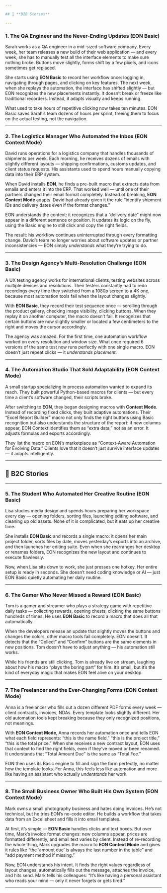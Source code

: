```yaml
---

## 🏢 **B2B Stories**

---
```


### **1. The QA Engineer and the Never-Ending Updates (EON Basic)**

Sarah works as a QA engineer in a mid-sized software company. Every week, her team releases a new build of their web application — and every week, she has to manually test all the interface elements to make sure nothing broke. Buttons move slightly, forms shift by a few pixels, and icons sometimes get replaced.

She starts using **EON Basic** to record her workflow once: logging in, navigating through pages, and clicking on key features. The next week, when she replays the automation, the interface has shifted slightly — but EON recognizes the new placements instantly. It doesn’t break or freeze like traditional recorders. Instead, it adapts visually and keeps running.

What used to take hours of repetitive clicking now takes ten minutes. EON Basic saves Sarah’s team dozens of hours per sprint, freeing them to focus on the actual testing, not the navigation.

---

### **2. The Logistics Manager Who Automated the Inbox (EON Context Mode)**

David runs operations for a logistics company that handles thousands of shipments per week. Each morning, he receives dozens of emails with slightly different layouts — shipping confirmations, customs updates, and client status requests. His assistants used to spend hours manually copying data into their ERP system.

When David installs **EON**, he finds a pre-built macro that extracts data from emails and enters it into the ERP. That worked well — until one of their partners changed their email format completely. Instead of breaking, **EON Context Mode** adapts. David had already given it the rule “identify shipment IDs and delivery dates even if the format changes.”

EON understands the context: it recognizes that a “delivery date” might now appear in a different sentence or position. It updates its logic on the fly, using the Basic engine to still click and copy the right fields.

The result: his workflow continues uninterrupted through every formatting change. David’s team no longer worries about software updates or partner inconsistencies — EON simply *understands* what they’re trying to do.

---

### **3. The Design Agency’s Multi-Resolution Challenge (EON Basic)**

A UX testing agency works for international clients, testing websites across multiple devices and resolutions. Their testers constantly had to redo recordings every time they switched from a 1080p screen to a 4K one, because most automation tools fail when the layout changes slightly.

With **EON Basic**, they record their test sequence once — scrolling through the product gallery, checking image visibility, clicking buttons. When they replay it on another computer, the macro doesn’t fail. It recognizes that certain buttons are now slightly smaller or located a few centimeters to the right and moves the cursor accordingly.

The agency was amazed. For the first time, one automation workflow worked on every resolution and window size. What once required 6 versions of the same test now runs perfectly with one single macro. EON doesn’t just repeat clicks — it *understands placement.*

---

### **4. The Automation Studio That Sold Adaptability (EON Context Mode)**

A small startup specializing in process automation wanted to expand its reach. They built powerful Python-based macros for clients — but every time a client’s software changed, their scripts broke.

After switching to **EON**, they began designing macros with **Context Mode**. Instead of recording fixed clicks, they built adaptive automations. Their “Excel Report Builder” macro not only finds the right buttons using Basic recognition but also understands the structure of the report: if new columns appear, EON Context identifies them as “extra data,” not as an error. It adjusts formulas and exports accordingly.

They list the macro on EON’s marketplace as “Context-Aware Automation for Evolving Data.” Clients love that it doesn’t just survive interface updates — it adapts intelligently.

---

## 👤 **B2C Stories**

---

### **5. The Student Who Automated Her Creative Routine (EON Basic)**

Lisa studies media design and spends hours preparing her workspace every day — opening folders, sorting files, launching editing software, and cleaning up old assets. None of it is complicated, but it eats up her creative time.

She installs **EON Basic** and records a single macro: it opens her main project folder, sorts files by date, moves yesterday’s exports into an archive, and then launches her editing suite. Even when she rearranges her desktop or renames folders, EON recognizes the new layout and continues to execute flawlessly.

Now, when Lisa sits down to work, she just presses one hotkey. Her entire setup is ready in seconds. She doesn’t need coding knowledge or AI — just EON Basic quietly automating her daily routine.

---

### **6. The Gamer Who Never Missed a Reward (EON Basic)**

Tom is a gamer and streamer who plays a strategy game with repetitive daily tasks — collecting rewards, opening chests, clicking the same buttons hundreds of times. He uses **EON Basic** to record a macro that does all that automatically.

When the developers release an update that slightly moves the buttons and changes the colors, other macro tools fail completely. EON doesn’t. It detects that the “Collect” and “Confirm” buttons are the same elements in new positions. Tom doesn’t have to adjust anything — his automation still works.

While his friends are still clicking, Tom is already live on stream, laughing about how his macro “plays the boring part” for him. It’s small, but it’s the kind of everyday magic that makes EON feel alive on your desktop.

---

### **7. The Freelancer and the Ever-Changing Forms (EON Context Mode)**

Anna is a freelancer who fills out a dozen different PDF forms every week — client contracts, invoices, NDAs. Every template looks slightly different. Her old automation tools kept breaking because they only recognized positions, not meanings.

With **EON Context Mode**, Anna records her automation once and tells EON what each field represents: “this is the name field,” “this is the project title,” “this is the total price.” When she receives a new contract layout, EON uses that context to find the right fields, even if they’ve moved or been renamed. It understands that “Total Amount Due” is the same as “Total Fee.”

EON then uses its Basic engine to fill and sign the form perfectly, no matter how the template looks. For Anna, this feels less like automation and more like having an assistant who actually *understands* her work.

---

### **8. The Small Business Owner Who Built His Own System (EON Context Mode)**

Mark owns a small photography business and hates doing invoices. He’s not technical, but he tries EON’s no-code editor. He builds a workflow that takes data from an Excel sheet and fills it into email templates.

At first, it’s simple — **EON Basic** handles clicks and text boxes. But over time, Mark’s invoice format changes: new columns appear, prices are formatted differently, and email text varies by client. Instead of re-recording the whole thing, Mark upgrades the macro to **EON Context Mode** and gives it rules like “the ‘amount due’ is always the last number in the table” and “add payment method if missing.”

Now, EON understands his intent. It finds the right values regardless of layout changes, automatically fills out the message, attaches the invoice, and hits send. Mark tells his colleagues: “It’s like having a personal assistant who reads your mind — only it never forgets or gets tired.”

---


